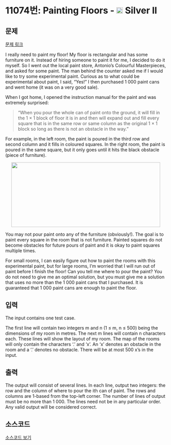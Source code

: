 # 11074번: Painting Floors - <img src="https://static.solved.ac/tier_small/9.svg" style="height:20px" /> Silver II

<!-- performance -->

<!-- 문제 제출 후 깃허브에 푸시를 했을 때 제출한 코드의 성능이 입력될 공간입니다.-->

<!-- end -->

## 문제

[문제 링크](https://boj.kr/11074)


<p>I really need to paint my floor! My floor is rectangular and has some furniture on it. Instead of hiring someone to paint it for me, I decided to do it myself. So I went out the local paint store, Antonio’s Colourful Masterpieces, and asked for some paint. The man behind the counter asked me if I would like to try some experimental paint. Curious as to what could be experimental about paint, I said, “Yes!” I then purchased 1 000 paint cans and went home (it was on a very good sale).</p>

<p>When I got home, I opened the instruction manual for the paint and was extremely surprised:</p>

<blockquote>
<p>“When you pour the whole can of paint onto the ground, it will fill in the 1 × 1 block of floor it is in and then will expand out and fill every square that is in the same row or same column as the original 1 × 1 block so long as there is not an obstacle in the way.”</p>
</blockquote>

<p>For example, in the left room, the paint is poured in the third row and second column and it fills in coloured squares. In the right room, the paint is poured in the same square, but it only goes until it hits the black obstacle (piece of furniture).</p>

<p style="text-align:center"><img alt="" src="https://onlinejudgeimages.s3-ap-northeast-1.amazonaws.com/problem/11074/1.png" style="height:202px; width:466px"></p>

<p>You may not pour paint onto any of the furniture (obviously!). The goal is to paint every square in the room that is not furniture. Painted squares do not become obstacles for future pours of paint and it is okay to paint squares multiple times.</p>

<p>For small rooms, I can easily figure out how to paint the rooms with this experimental paint, but for large rooms, I’m worried that I will run out of paint before I finish the floor! Can you tell me where to pour the paint? You do not need to give me an optimal solution, but you must give me a solution that uses no more than the 1 000 paint cans that I purchased. It is guaranteed that 1 000 paint cans are enough to paint the floor.</p>



## 입력


<p>The input contains one test case.</p>

<p>The first line will contain two integers m and n (1 ≤ m, n ≤ 500) being the dimensions of my room in metres. The next m lines will contain n characters each. These lines will show the layout of my room. The map of the rooms will only contain the characters ‘.’ and ‘x’. An ‘x’ denotes an obstacle in the room and a ‘.’ denotes no obstacle. There will be at most 500 x’s in the input.</p>



## 출력


<p>The output will consist of several lines. In each line, output two integers: the row and the column of where to pour the ith can of paint. The rows and columns are 1-based from the top-left corner. The number of lines of output must be no more than 1 000. The lines need not be in any particular order. Any valid output will be considered correct.</p>



## 소스코드

[소스코드 보기](Painting%20Floors.cpp)